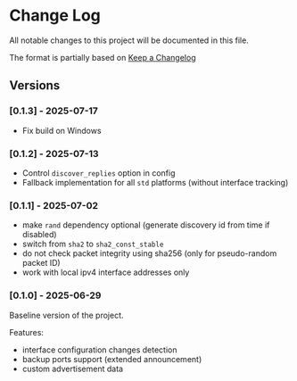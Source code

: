 # Change Log
All notable changes to this project will be documented in this file.

The format is partially based on [Keep a Changelog](http://keepachangelog.com/)

## Versions
### [0.1.3] - 2025-07-17
- Fix build on Windows

### [0.1.2] - 2025-07-13
- Control `discover_replies` option in config
- Fallback implementation for all `std` platforms (without interface tracking)

### [0.1.1] - 2025-07-02
- make `rand` dependency optional (generate discovery id from time if disabled)
- switch from `sha2` to `sha2_const_stable`
- do not check packet integrity using sha256 (only for pseudo-random packet ID)
- work with local ipv4 interface addresses only

### [0.1.0] - 2025-06-29

Baseline version of the project.

Features:
- interface configuration changes detection
- backup ports support (extended announcement)
- custom advertisement data